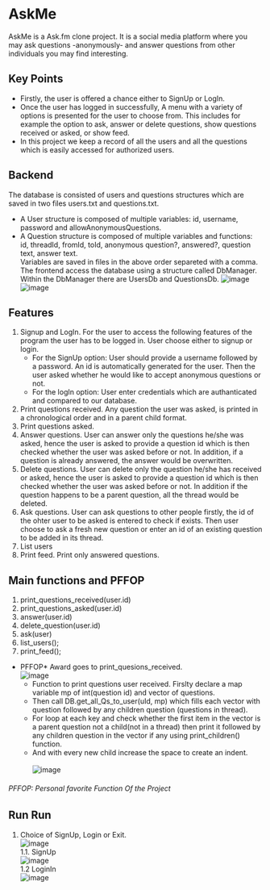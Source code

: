 # AskMe
AskMe is a Ask.fm clone project. It is a social media platform where you may ask questions -anonymously- and answer questions from other individuals you may find interesting. 

## Key Points
* Firstly, the user is offered a chance either to SignUp or LogIn.
* Once the user has logged in successfully, A menu with a variety of options is presented for the user to choose from. This includes for example the option to ask, answer or delete questions, show questions received or asked, or show feed.
* In this project we keep a record of all the users and all the questions which is easily accessed for authorized users.

## Backend
The database is consisted of users and questions structures which are saved in two files users.txt and questions.txt.
* A User structure is composed of multiple variables: id, username, password and allowAnonymousQuestions.
* A Question structure is composed of multiple variables and functions: id, threadId, fromId, toId, anonymous question?, answered?, question text, answer text.<br />
Variables are saved in files in the above order separeted with a comma.<br />
The frontend access the database using a structure called DbManager. Within the DbManager there are UsersDb and QuestionsDb.
![image](https://user-images.githubusercontent.com/29601694/183284165-ea3968ba-b96c-45c8-a16d-82d4a762d287.png) ![image](https://user-images.githubusercontent.com/29601694/183284191-948550ae-a2a0-4308-8e1e-6b61d47259fa.png)

## Features
1. Signup and LogIn. For the user to access the following features of the program the user has to be logged in. User choose either to signup or login.
    * For the SignUp option: User should provide a username followed by a password. An id is automatically generated for the user. Then the user asked whether he would like to accept anonymous questions or not.
    * For the logIn option: User enter credentials which are authanticated and compared to our database.
2. Print questions received. Any question the user was asked, is printed in a chronological order and in a parent child format.
3. Print questions asked.
4. Answer questions. User can answer only the questions he/she was asked, hence the user is asked to provide a question id which is then checked whether the user was asked before or not. In addition, if a question is already answered, the answer would be overwritten.
5. Delete questions. User can delete only the question he/she has received or asked, hence the user is asked to provide a question id which is then checked whether the user was asked before or not. In addition if the question happens to be a parent question, all the thread would be deleted.
6. Ask questions. User can ask questions to other people firstly, the id of the ohter user to be asked is entered to check if exists. Then user choose to ask a fresh new question or enter an id of an existing question to be added in its thread.
7. List users
8. Print feed. Print only answered questions.

## Main functions and PFFOP
1. print_questions_received(user.id)
2. print_questions_asked(user.id)
3. answer(user.id)
4. delete_question(user.id)
5. ask(user)
6. list_users();
7. print_feed();
* PFFOP* Award goes to print_quesions_received.<br/>
![image](https://user-images.githubusercontent.com/29601694/183285540-f2eb3a34-713b-4275-8e68-958e6bbb3915.png)<br/>
    * Function to print questions user received. Firslty declare a map variable mp of int(question id) and vector of questions.
    * Then call DB.get_all_Qs_to_user(uId, mp) which fills each vector with question followed by any children question (questions in thread).
    * For loop at each key and check whether the first item in the vector is a parent question not a child(not in a thread) then print it followed by any children question in the vector if any using print_children() function.
    * And with every new child increase the space to create an indent.<br/><br/>
![image](https://user-images.githubusercontent.com/29601694/183285877-038e6205-94ed-4b57-b65a-f3243cf4e515.png)
###### PFFOP: Personal favorite Function Of the Project

## Run Run
1. Choice of SignUp, Login or Exit.<br/>
![image](https://user-images.githubusercontent.com/29601694/183286019-7550850f-857a-4468-a3ee-ca78ef0a146a.png)<br/>
    1.1. SignUp<br/>
    ![image](https://user-images.githubusercontent.com/29601694/183286086-87134aff-9d7f-4668-b577-dae4c4c0e8b6.png)<br/>
    1.2 LoginIn<br/>
    ![image](https://user-images.githubusercontent.com/29601694/183286127-a9944895-3c99-4f6d-81e0-1cb6e2211bd4.png)<br/>
    

    






